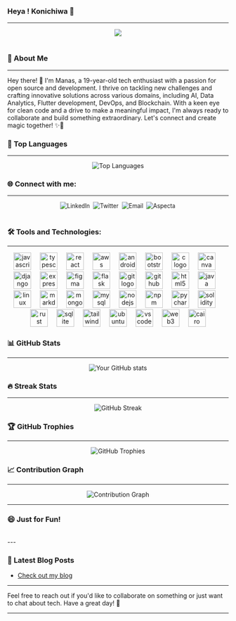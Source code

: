 ### Heya ! Konichiwa 👋
---
<div align="center">
  <a href="https://www.linkedin.com/in/t-manas-chakravarty-91958224b/" target="_blank" style="text-decoration: none;">
    <img src="https://github.com/tmanas06/tmanas06/assets/113188197/38b99ea8-7404-42d8-8e1d-c1d3703b7f23" />
  </a>
</div>
<br>

### 💬 About Me
---
Hey there! 👋 I'm Manas, a 19-year-old tech enthusiast with a passion for open source and development. I thrive on tackling new challenges and crafting innovative solutions across various domains, including AI, Data Analytics, Flutter development, DevOps, and Blockchain. With a keen eye for clean code and a drive to make a meaningful impact, I'm always ready to collaborate and build something extraordinary. Let's connect and create magic together! ✨🚀




<!--
- 🔭 **I’m currently working on:** [Your current project or projects you're excited about]
- 🌱 **I’m currently learning:** [Any new technologies, languages, or skills you're picking up]
- 👯 **I’m looking to collaborate on:** [Projects or areas where you'd like to work with others]
- 🤔 **I’m looking for help with:** [Any specific challenges or projects where you need assistance]
- 💬 **Ask me about:** [Topics you're knowledgeable about or enjoy discussing]
- 📫 **How to reach me:** [Your contact information, e.g., email, LinkedIn, Twitter handle]
- 😄 **Pronouns:** [Your pronouns]
- ⚡ **Fun fact:** [An interesting or quirky fact about you]
-->

### 🌟 Top Languages
---
<div align="center">
  <img src="https://github-readme-stats.vercel.app/api/top-langs/?username=tmanas06&layout=compact&theme=radical" alt="Top Languages" />
</div>

### 🌐 Connect with me:
---
<div align="center">
  <a href="https://www.linkedin.com/in/t-manas-chakravarty-91958224b/" target="_blank" style="text-decoration: none;">
    <img src="https://img.shields.io/badge/LinkedIn-0077B5?style=for-the-badge&logo=linkedin&logoColor=white" alt="LinkedIn" style="transform: perspective(500px) rotateY(20deg);" />
  </a>
  <a href="https://x.com/tmanas2004" target="_blank" style="text-decoration: none;">
    <img src="https://img.shields.io/badge/Twitter-1DA1F2?style=for-the-badge&logo=twitter&logoColor=white" alt="Twitter" style="transform: perspective(500px) rotateY(20deg);" />
  </a>
  <a href="mailto:tmanas2004@gmail.com" target="_blank" style="text-decoration: none;">
    <img src="https://img.shields.io/badge/Email-D14836?style=for-the-badge&logo=gmail&logoColor=white" alt="Email" style="transform: perspective(500px) rotateY(20deg);" />
  </a>
  <a href="https://aspecta.id/u/tmanas06" target="_blank" style="text-decoration: none;">
    <img src="https://img.shields.io/badge/Aspecta-ID-0A66C2?style=for-the-badge&logo=aspecta&logoColor=white" alt="Aspecta" style="transform: perspective(500px) rotateY(20deg);" />
  </a>
</div>
<br>

### 🛠️ Tools and Technologies:
---
<div align="center">
  <img src="https://skillicons.dev/icons?i=js" height="40" alt="javascript logo" />
  <img width="12" />
  <img src="https://skillicons.dev/icons?i=ts" height="40" alt="typescript logo" />
  <img width="12" />
  <img src="https://skillicons.dev/icons?i=react" height="40" alt="react logo" />
  <img width="12" />
  <img src="https://skillicons.dev/icons?i=aws" height="40" alt="aws logo" />
  <img width="12" />
  <img src="https://skillicons.dev/icons?i=android" height="40" alt="android logo" />
  <img width="12" />
  <img src="https://skillicons.dev/icons?i=bootstrap" height="40" alt="bootstrap logo" />
  <img width="12" />
  <img src="https://skillicons.dev/icons?i=c" height="40" alt="c logo" />
  <img width="12" />
  <img src="https://skillicons.dev/icons?i=canva" height="40" alt="canva logo" />
  <img width="12" />
  <img src="https://skillicons.dev/icons?i=django" height="40" alt="django logo" />
  <img width="12" />
  <img src="https://skillicons.dev/icons?i=express" height="40" alt="express logo" />
  <img width="12" />
  <img src="https://skillicons.dev/icons?i=figma" height="40" alt="figma logo" />
  <img width="12" />
  <img src="https://skillicons.dev/icons?i=flask" height="40" alt="flask logo" />
  <img width="12" />
  <img src="https://skillicons.dev/icons?i=git" height="40" alt="git logo" />
  <img width="12" />
  <img src="https://skillicons.dev/icons?i=github" height="40" alt="github logo" />
  <img width="12" />
  <img src="https://skillicons.dev/icons?i=html" height="40" alt="html5 logo" />
  <img width="12" />
  <img src="https://skillicons.dev/icons?i=java" height="40" alt="java logo" />
  <img width="12" />
  <img src="https://skillicons.dev/icons?i=linux" height="40" alt="linux logo" />
  <img width="12" />
  <img src="https://skillicons.dev/icons?i=md" height="40" alt="markdown logo" />
  <img width="12" />
  <img src="https://skillicons.dev/icons?i=mongodb" height="40" alt="mongodb logo" />
  <img width="12" />
  <img src="https://skillicons.dev/icons?i=mysql" height="40" alt="mysql logo" />
  <img width="12" />
  <img src="https://skillicons.dev/icons?i=nodejs" height="40" alt="nodejs logo" />
  <img width="12" />
  <img src="https://skillicons.dev/icons?i=npm" height="40" alt="npm logo" />
  <img width="12" />
  <img src="https://skillicons.dev/icons?i=pycharm" height="40" alt="pycharm logo" />
  <img width="12" />
  <img src="https://skillicons.dev/icons?i=solidity" height="40" alt="solidity logo" />
  <img width="12" />
  <img src="https://skillicons.dev/icons?i=rust" height="40" alt="rust logo" />
  <img width="12" />
  <img src="https://skillicons.dev/icons?i=sqlite" height="40" alt="sqlite logo" />
  <img width="12" />
  <img src="https://skillicons.dev/icons?i=tailwind" height="40" alt="tailwindcss logo" />
  <img width="12" />
  <img src="https://skillicons.dev/icons?i=ubuntu" height="40" alt="ubuntu logo" />
  <img width="12" />
  <img src="https://skillicons.dev/icons?i=vscode" height="40" alt="vscode logo" />
  <img width="12" />
  <img src="https://skillicons.dev/icons?i=web3" height="40" alt="web3 logo" />
  <img width="12" />
  <img src="https://skillicons.dev/icons?i=cairo" height="40" alt="cairo logo" />
</div>

### 📊 GitHub Stats
---
<div align="center">
  <img src="https://github-readme-stats.vercel.app/api?username=tmanas06&show_icons=true&theme=radical" alt="Your GitHub stats" />
</div>

### 🔥 Streak Stats
---
<div align="center">
  <img src="https://github-readme-streak-stats.herokuapp.com/?user=tmanas06&theme=radical" alt="GitHub Streak" />
</div>

### 🏆 GitHub Trophies
---
<div align="center">
  <img src="https://github-profile-trophy.vercel.app/?username=tmanas06&theme=radical" alt="GitHub Trophies" />
</div>

### 📈 Contribution Graph
---

<div align="center">
 

 <img src="https://github-readme-activity-graph.vercel.app/graph?username=tmanas06&theme=radical" alt="Contribution Graph" />
</div>

---

### 😄 Just for Fun!

<div align="center">
  <a href="https://www.google.com/url?sa=i&url=https%3A%2F%2Fthirstymag.com%2FGIF-Isekai-Smartphone-Telefon-Discover-1969359.html&psig=AOvVaw1tkwd0CQRzoqJ_2b-ITBJs&ust=1718005241958000&source=images&cd=vfe&opi=89978449&ved=0CBEQjRxqFwoTCNjfobSCzoYDFQAAAAAdAAAAABBI;">
    <img src="" />
  </a>
</div>
<br>
---

### 📝 Latest Blog Posts

<!-- BLOG-POST-LIST:START -->
<!-- If you have a blog, uncomment the next line and set the feed URL -->
- [Check out my blog](https://techieresearch.blogspot.com/)
<!-- BLOG-POST-LIST:END -->

---
Feel free to reach out if you'd like to collaborate on something or just want to chat about tech. Have a great day! 🚀

---

